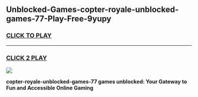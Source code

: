 
## Unblocked-Games-copter-royale-unblocked-games-77-Play-Free-9yupy
<h3>
<a href="https://premium76.site?title=copter-royale-unblocked-games-77&ref=10A">CLICK TO PLAY</a></h3>
<hr>

<h3>
<a href="https://premium76.site?title=copter-royale-unblocked-games-77&ref=10A">CLICK 2 PLAY</a>
  
</h3>

<a href="https://premium76.site?title=copter-royale-unblocked-games-77&ref=10A"><img src="https://clearcache.store/games.png"></a>


**copter-royale-unblocked-games-77 games unblocked: Your Gateway to Fun and Accessible Online Gaming**
